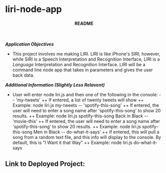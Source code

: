 # liri-node-app

<h4 align="center">README</h4>
<br>

<b>*Application Objectives*</b>
<br>

  * This project involves me making LIRI. LIRI is like iPhone's SIRI, however, while SIRI is a Speech Interpretation and Recognition Interface, LIRI is a _Language_ Interpretation and Recognition Interface. LIRI will be a command line node app that takes in parameters and gives the user back data.

<b>*Additional Information (Slightly Less Relavent)*</b>
<br>

  * User will enter node liri.js and then one of the following in the console:
  		-- 'my-tweets'
  			++ If entered, a list of twenty tweets will show
  			++ Example: node liri.js my-tweets
  		-- 'spotify-this-song'
  			++ If entered, the user will need to enter a song name after 'spotify-this-song' to show 20 results.
  			++ Example: node liri.js spotify-this-song Back in Black
  		-- 'movie-this'
  			++ If entered, the user will need to enter a song name after 'spotify-this-song' to show 20 results.
  			++ Example: node liri.js spotify-this-song Men in Black
  		-- do-what-it-says'
  			++ If entered, this will pull a song from a random text file, and this info will display to the console. By default, this is "I Want it that Way"
  			++ Example: node liri.js do-what-it-says

  ## Link to Deployed Project:
